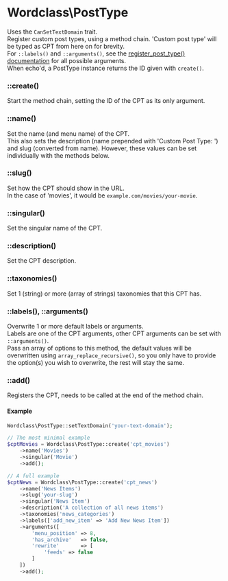 # Wordclass\PostType
Uses the `CanSetTextDomain` trait.  
Register custom post types, using a method chain. 'Custom post type' will be typed as CPT from here on for brevity.  
For `::labels()` and `::arguments()`, see the [register_post_type() documentation](https://codex.wordpress.org/Function_Reference/register_post_type#Parameters) for all possible arguments.  
When echo'd, a PostType instance returns the ID given with `create()`.

### ::create()
Start the method chain, setting the ID of the CPT as its only argument.

### ::name()
Set the name (and menu name) of the CPT.  
This also sets the description (name prepended with 'Custom Post Type: ') and slug (converted from name). However, these values can be set individually with the methods below.

### ::slug()
Set how the CPT should show in the URL.  
In the case of 'movies', it would be `example.com/movies/your-movie`.

### ::singular()
Set the singular name of the CPT.

### ::description()
Set the CPT description.

### ::taxonomies()
Set 1 (string) or more (array of strings) taxonomies that this CPT has.

### ::labels(), ::arguments()
Overwrite 1 or more default labels or arguments.  
Labels are one of the CPT arguments, other CPT arguments can be set with `::arguments()`.  
Pass an array of options to this method, the default values will be overwritten using `array_replace_recursive()`, so you only have to provide the option(s) you wish to overwrite, the rest will stay the same.

### ::add()
Registers the CPT, needs to be called at the end of the method chain.

#### Example
```php
Wordclass\PostType::setTextDomain('your-text-domain');

// The most minimal example
$cptMovies = Wordclass\PostType::create('cpt_movies')
    ->name('Movies')
    ->singular('Movie')
    ->add();

// A full example
$cptNews = Wordclass\PostType::create('cpt_news')
    ->name('News Items')
    ->slug('your-slug')
    ->singular('News Item')
    ->description('A collection of all news items')
    ->taxonomies('news_categories')
    ->labels(['add_new_item' => 'Add New News Item'])
    ->arguments([
        'menu_position' => 8,
        'has_archive'   => false,
        'rewrite'       => [
            'feeds' => false
        ]
    ])
    ->add();
```
